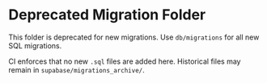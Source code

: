 # Deprecated Migration Folder

This folder is deprecated for new migrations. Use `db/migrations` for all new SQL migrations.

CI enforces that no new `.sql` files are added here. Historical files may remain in `supabase/migrations_archive/`.

